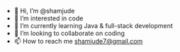 - 👋 Hi, I’m @shamjude
- 👀 I’m interested in code
- 🌱 I’m currently learning Java & full-stack development
- 💞️ I’m looking to collaborate on coding
- 📫 How to reach me shamjude7@gmail.com

<!---
shamjude/shamjude is a ✨ special ✨ repository because its `README.md` (this file) appears on your GitHub profile.
You can click the Preview link to take a look at your changes.
--->
